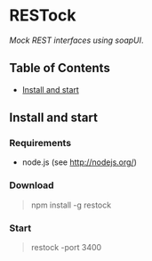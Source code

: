 # RESTock

*Mock REST interfaces using soapUI*.

## Table of Contents

* [Install and start](#install-and-start)

## Install and start

### Requirements

* node.js (see http://nodejs.org/)

### Download

> npm install -g restock

### Start

> restock -port 3400

